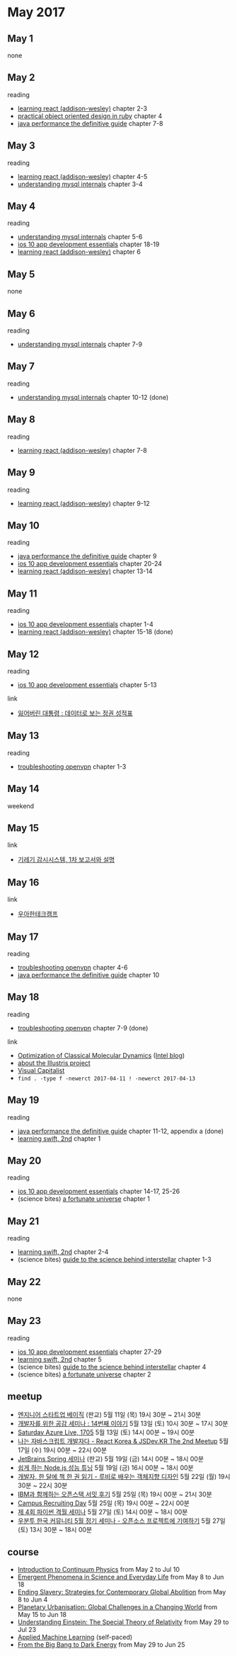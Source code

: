 # May 2017

## May 1

none

## May 2

reading
* [learning react (addison-wesley)][learning_react_aw] chapter 2-3
* [practical object oriented design in ruby][practical_object_oriented_design_in_ruby] chapter 4
* [java performance the definitive guide][java_performance_the_definitive_guide] chapter 7-8

[learning_react_aw]: ../reading/learning_react_aw.md
[practical_object_oriented_design_in_ruby]: ../reading/practical_object_oriented_design_in_ruby.md
[java_performance_the_definitive_guide]: ../reading/java_performance_the_definitive_guide.md

## May 3

reading
* [learning react (addison-wesley)][learning_react_aw] chapter 4-5
* [understanding mysql internals][understanding_mysql_internals] chapter 3-4

[understanding_mysql_internals]: ../reading/understanding_mysql_internals.md

## May 4

reading
* [understanding mysql internals][understanding_mysql_internals] chapter 5-6
* [ios 10 app development essentials][ios_10_app_development_essentials] chapter 18-19
* [learning react (addison-wesley)][learning_react_aw] chapter 6

[ios_10_app_development_essentials]: ../reading/ios_10_app_development_essentials.md

## May 5

none

## May 6

reading
* [understanding mysql internals][understanding_mysql_internals] chapter 7-9

## May 7

reading
* [understanding mysql internals][understanding_mysql_internals] chapter 10-12 (done)

## May 8

reading
* [learning react (addison-wesley)][learning_react_aw] chapter 7-8

## May 9

reading
* [learning react (addison-wesley)][learning_react_aw] chapter 9-12

## May 10

reading
* [java performance the definitive guide][java_performance_the_definitive_guide] chapter 9
* [ios 10 app development essentials][ios_10_app_development_essentials] chapter 20-24
* [learning react (addison-wesley)][learning_react_aw] chapter 13-14

## May 11

reading
* [ios 10 app development essentials][ios_10_app_development_essentials] chapter 1-4
* [learning react (addison-wesley)][learning_react_aw] chapter 15-18 (done)

## May 12

reading
* [ios 10 app development essentials][ios_10_app_development_essentials] chapter 5-13

link
* [잃어버린 대통령 : 데이터로 보는 정권 성적표][government_data_visualization]

[government_data_visualization]: http://project.newsjel.ly/governments/

## May 13

reading
* [troubleshooting openvpn][troubleshooting_openvpn] chapter 1-3

[troubleshooting_openvpn]: ../reading/troubleshooting_openvpn.md

## May 14

weekend

## May 15

link
* [기레기 감시시스템, 1차 보고서와 설명][grassroots_media_monitoring_system]

[grassroots_media_monitoring_system]: http://www.ddanzi.com/free/183551035

## May 16

link
* [우아한테크캠프][woowa_techcamp]

[woowa_techcamp]: http://woowabros.github.io/woowabros/2017/05/15/woowa_techcamp.html

## May 17

reading
* [troubleshooting openvpn][troubleshooting_openvpn] chapter 4-6
* [java performance the definitive guide][java_performance_the_definitive_guide] chapter 10

## May 18

reading
* [troubleshooting openvpn][troubleshooting_openvpn] chapter 7-9 (done)

link
* [Optimization of Classical Molecular Dynamics][optimization_of_classical_molecular_dynamics] ([Intel blog][intel_software_blog])
* [about the Illustris project][astronomers_create_first_realistic_virtual_universe]
* [Visual Capitalist][visual_capitalist]
* `find . -type f -newerct 2017-04-11 ! -newerct 2017-04-13`

[optimization_of_classical_molecular_dynamics]: https://software.intel.com/en-us/blogs/2017/05/09/optimization-of-classical-molecular-dynamics
[intel_software_blog]: https://software.intel.com/en-us/recent-updates
[astronomers_create_first_realistic_virtual_universe]: https://www.cfa.harvard.edu/news/2014-10
[visual_capitalist]: http://www.visualcapitalist.com/

## May 19

reading
* [java performance the definitive guide][java_performance_the_definitive_guide] chapter 11-12, appendix a (done)
* [learning swift, 2nd][learning_swift_2nd] chapter 1

[learning_swift_2nd]: ../reading/learning_swift_2nd.md

## May 20

reading
* [ios 10 app development essentials][ios_10_app_development_essentials] chapter 14-17, 25-26
* (science bites) [a fortunate universe][a_fortunate_universe] chapter 1

[a_fortunate_universe]: ../science_and_math_reading/a_fortunate_universe.md

## May 21

reading
* [learning swift, 2nd][learning_swift_2nd] chapter 2-4
* (science bites) [guide to the science behind interstellar][guide_to_the_science_behind_interstellar] chapter 1-3

[guide_to_the_science_behind_interstellar]: ../science_and_math_reading/guide_to_the_science_behind_interstellar.md

## May 22

none

## May 23

reading
* [ios 10 app development essentials][ios_10_app_development_essentials] chapter 27-29
* [learning swift, 2nd][learning_swift_2nd] chapter 5
* (science bites) [guide to the science behind interstellar][guide_to_the_science_behind_interstellar] chapter 4
* (science bites) [a fortunate universe][a_fortunate_universe] chapter 2

## meetup

* [엔지니어 스타트업 베이직](http://onoffmix.com/event/97852) (판교) 5월 11일 (목) 19시 30분 ~ 21시 30분
* [개발자를 위한 공감 세미나 : 14번째 이야기](http://onoffmix.com/event/93165) 5월 13일 (토) 10시 30분 ~ 17시 30분
* [Saturday Azure Live, 1705](http://onoffmix.com/event/99162) 5월 13일 (토) 14시 00분 ~ 19시 00분
* [나는 자바스크립트 개발자다 - React Korea & JSDev.KR The 2nd Meetup](http://onoffmix.com/event/99928) 5월 17일 (수) 19시 00분 ~ 22시 00분
* [JetBrains Spring 세미나](https://www.jetbrains.com/kr/jetbrains-spring-seminar-2017/) (판교) 5월 19일 (금) 14시 00분 ~ 18시 00분
* [쉽게 하는 Node.js 성능 튜닝](http://onoffmix.com/event/99383) 5월 19일 (금) 16시 00분 ~ 18시 00분
* [개발자, 한 달에 책 한 권 읽기 - 루비로 배우는 객체지향 디자인](http://onoffmix.com/event/98263) 5월 22일 (월) 19시 30분 ~ 22시 30분
* [IBM과 함께하는 오픈스택 서밋 후기](http://onoffmix.com/event/100546) 5월 25일 (목) 19시 00분 ~ 21시 30분
* [Campus Recruiting Day](https://www.wanted.co.kr/events/crd201705) 5월 25일 (목) 19시 00분 ~ 22시 00분
* [제 4회 파이썬 격월 세미나](http://onoffmix.com/event/99927) 5월 27일 (토) 14시 00분 ~ 18시 00분
* [우분투 한국 커뮤니티 5월 정기 세미나 - 오픈소스 프로젝트에 기여하기](http://onoffmix.com/event/99631) 5월 27일 (토) 13시 30분 ~ 18시 00분

## course

* [Introduction to Continuum Physics](https://www.edx.org/course/introduction-continuum-physics-michiganx-phy701x) from May 2 to Jul 10
* [Emergent Phenomena in Science and Everyday Life](https://www.coursera.org/learn/emergent-phenomena) from May 8 to Jun 18
* [Ending Slavery: Strategies for Contemporary Global Abolition](https://www.futurelearn.com/courses/slavery) from May 8 to Jun 4
* [Planetary Urbanisation: Global Challenges in a Changing World](https://www.futurelearn.com/courses/planetary-urbanisation) from May 15 to Jun 18
* [Understanding Einstein: The Special Theory of Relativity](https://www.coursera.org/learn/einstein-relativity) from May 29 to Jul 23
* [Applied Machine Learning](https://www.edx.org/course/applied-machine-learning-microsoft-dat203-3x-1) (self-paced)
* [From the Big Bang to Dark Energy](https://www.coursera.org/learn/big-bang) from May 29 to Jun 25

